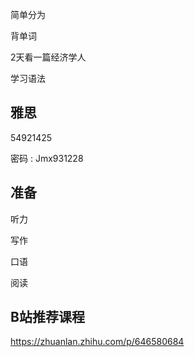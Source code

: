 
简单分为

背单词

2天看一篇经济学人

学习语法


## 雅思

54921425

密码 : Jmx931228

## 准备

听力

写作

口语

阅读

## B站推荐课程
https://zhuanlan.zhihu.com/p/646580684